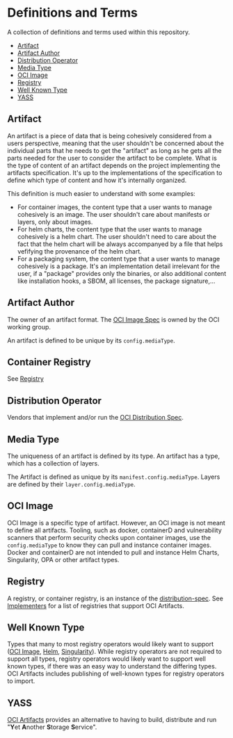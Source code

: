 # Definitions and Terms

A collection of definitions and terms used within this repository.

* [Artifact](#artifact)
* [Artifact Author](#artifact-author)
* [Distribution Operator](#distribution-operator)
* [Media Type](#media-type)
* [OCI Image](#oci-image)
* [Registry](#registry)
* [Well Known Type](#well-known-type)
* [YASS](#yass)

## Artifact

An artifact is a piece of data that is being cohesively considered from a users perspective, meaning that the user shouldn't be concerned about the individual parts that he needs to get the "artifact" as long as he gets all the parts needed for the user to consider the artifact to be complete. What is the type of content of an artifact depends on the project implementing the artifacts specification. It's up to the implementations of the specification to define which type of content and how it's internally organized.

This definition is much easier to understand with some examples:
- For container images, the content type that a user wants to manage cohesively is an image. The user shouldn't care about manifests or layers, only about images.
- For helm charts, the content type that the user wants to manage cohesively is a helm chart. The user shouldn't need to care about the fact that the helm chart will be always accompanyed by a file that helps vefifying the provenance of the helm chart.
- For a packaging system, the content type that a user wants to manage cohesively is a package. It's an implementation detail irrelevant for the user, if a "package" provides only the binaries, or also additional content like installation hooks, a SBOM, all licenses, the package signature,...

## Artifact Author

The owner of an artifact format. The [OCI Image Spec](https://github.com/opencontainers/image-spec/) is owned by the OCI working group.

An artifact is defined to be unique by its `config.mediaType`.

## Container Registry

See [Registry](#registry)

## Distribution Operator

Vendors that implement and/or run the [OCI Distribution Spec](https://github.com/opencontainers/distribution-spec/).

## Media Type

The uniqueness of an artifact is defined by its type. An artifact has a type, which has a collection of layers.

The Artifact is defined as unique by its `manifest.config.mediaType`. Layers are defined by their `layer.config.mediaType`.

## OCI Image

OCI Image is a specific type of artifact. However, an OCI image is not meant to define all artifacts. Tooling, such as docker, containerD and vulnerability scanners that perform security checks upon container images, use the `config.mediaType` to know they can pull and instance container images. Docker and containerD are not intended to pull and instance Helm Charts, Singularity, OPA or other artifact types.

## Registry

A registry, or container registry, is an instance of the [distribution-spec]. See [Implementers][implementers] for a list of registries that support OCI Artifacts.

## Well Known Type

Types that many to most registry operators would likely want to support ([OCI Image][image-spec], [Helm][helm], [Singularity][singularity]). While registry operators are not required to support all types, registry operators would likely want to support well known types, if there was an easy way to understand the differing types. OCI Artifacts includes publishing of well-known types for registry operators to import.

## YASS

[OCI Artifacts][artifacts] provides an alternative to having to build, distribute and run "**Y**et **A**nother **S**torage **S**ervice".

[artifacts]:          https://github.com/opencontainers/artifacts
[helm]:               https://helm.sh
[implementers]:       implementers.md
[image-spec]:         https://github.com/opencontainers/image-spec/
[distribution-spec]:  https://github.com/opencontainers/distribution-spec/
[singularity]:        https://github.com/sylabs/singularity
